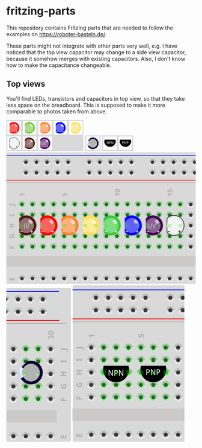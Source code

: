 # fritzing-parts

This repository contains Fritzing parts that are needed to follow the examples on https://roboter-basteln.de/.

These parts might not integrate with other parts very well, e.g. I have noticed that the top view capacitor may change to a side view capacitor, because it somehow merges with existing capacitors. Also, I don't know how to make the capacitance changeable.

## Top views

You'll find LEDs, transistors and capacitors in top view, so that they take less space on the breadboard. This is supposed to make it more comparable to photos taken from above.

![LEDs](Description/LEDs%20top%20view%20icon.png) ![Capacitor](Description/Capacitor%20top%20view%20icon.png) ![Transistors](Description/Transistors%20top%20view%20icon.png)
![LEDs](Description/LEDs%20top%20view%20breadboard.png) ![Capacitor](Description/Capacitor%20top%20view%20breadboard.png) ![Transistors](Description/Transistors%20top%20view%20breadboard.png)
